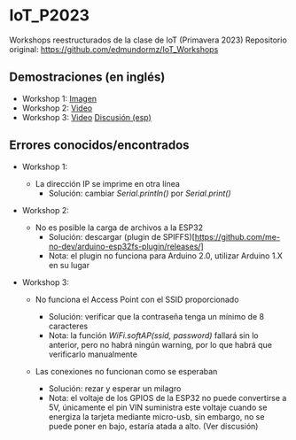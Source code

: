 # IoT_P2023
Workshops reestructurados de la clase de IoT (Primavera 2023)
Repositorio original: https://github.com/edmundormz/IoT_Workshops

## Demostraciones (en inglés)
- Workshop 1: [Imagen](https://drive.google.com/file/d/19j8upjem1mptYsQ_5tSg-P-I5B2oDtM6/view?usp=sharing)
- Workshop 2: [Video](https://youtu.be/Y87mb693c-8)
- Workshop 3: [Video](https://drive.google.com/file/d/1P6NaF_ceu2lAjYbSCZ4WGOurKoFiBcuD/view?usp=sharing) [Discusión (esp)](https://youtu.be/eOIkSxJtZ8E)

## Errores conocidos/encontrados
- Workshop 1:
  * La dirección IP se imprime en otra línea
    * Solución: cambiar *Serial.println()* por *Serial.print()*

- Workshop 2:
  * No es posible la carga de archivos a la ESP32
    * Solución: descargar (plugin de SPIFFS)[https://github.com/me-no-dev/arduino-esp32fs-plugin/releases/]
    * Nota: el plugin no funciona para Arduino 2.0, utilizar Arduino 1.X en su lugar

- Workshop 3:
  * No funciona el Access Point con el SSID proporcionado
    * Solución: verificar que la contraseña tenga un mínimo de 8 caracteres
    * Nota: la función *WiFi.softAP(ssid, password)* fallará sin lo anterior, pero no habrá ningún warning, por lo que habrá que verificarlo manualmente

  * Las conexiones no funcionan como se esperaban
    * Solución: rezar y esperar un milagro
    * Nota: el voltaje de los GPIOS de la ESP32 no puede convertirse a 5V, únicamente el pin VIN suministra este voltaje cuando se energiza la tarjeta mediante micro-usb, sin embargo, no se puede poner en bajo, estaría atada a alto. (Ver discusión)
